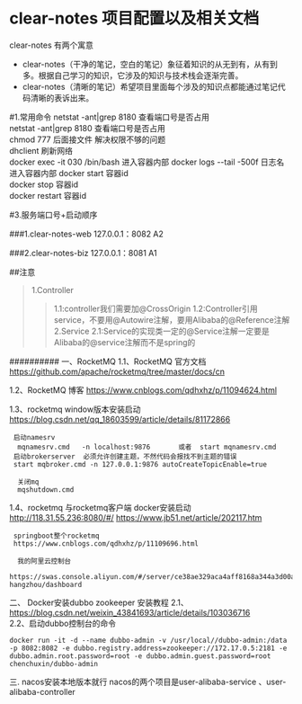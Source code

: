 # clear-notes 项目配置以及相关文档
 clear-notes 有两个寓意
 + clear-notes（干净的笔记，空白的笔记）象征着知识的从无到有，从有到多。根据自己学习的知识，它涉及的知识与技术栈会逐渐完善。
 + clear-notes（清晰的笔记）希望项目里面每个涉及的知识点都能通过笔记代码清晰的表诉出来。
 

#1.常用命令
netstat -ant|grep 8180  查看端口号是否占用  
netstat -ant|grep 8180  查看端口号是否占用  
chmod 777 后面接文件 解决权限不够的问题  
dhclient  刷新网络  
docker exec -it 030 /bin/bash  进入容器内部
docker logs --tail -500f 日志名  进入容器内部
docker start   容器id  
docker stop    容器id  
docker restart 容器id  



#3.服务端口号+启动顺序

###1.clear-notes-web     127.0.0.1：8082     A2
 >
###2.clear-notes-biz     127.0.0.1：8081     A1


   
##注意
>1.Controller
>>1.1:controller我们需要加@CrossOrigin
>>1.2:Controller引用service，不要用@Autowire注解，要用Alibaba的@Reference注解  
>2.Service
>>2.1:Service的实现类一定的@Service注解一定要是Alibaba的@service注解而不是spring的















##########
一、RocketMQ 
   1.1、RocketMQ 官方文档
   https://github.com/apache/rocketmq/tree/master/docs/cn
   
   1.2、RocketMQ  博客
   https://www.cnblogs.com/qdhxhz/p/11094624.html

   1.3、rocketmq window版本安装启动
   https://blog.csdn.net/qq_18603599/article/details/81172866
   
	 启动namesrv
	  mqnamesrv.cmd   -n localhost:9876       或者  start mqnamesrv.cmd 
	 启动brokerserver  必须允许创建主题，不然代码会报找不到主题的错误
	 start mqbroker.cmd -n 127.0.0.1:9876 autoCreateTopicEnable=true
	 
	  关闭mq
	  mqshutdown.cmd
   
   1.4、rocketmq 与rocketmq客户端    docker安装启动              http://118.31.55.236:8080/#/
     https://www.jb51.net/article/202117.htm
   


	 springboot整个rocketmq
	 https://www.cnblogs.com/qdhxhz/p/11109696.html
	 
	  我的阿里云控制台
	 https://swas.console.aliyun.com/#/server/ce38ae329aca4aff8168a344a3d00a5d/cn-hangzhou/dashboard
	 
二、 Docker安装dubbo    zookeeper 
     安装教程
     2.1、https://blog.csdn.net/weixin_43841693/article/details/103036716	 
	 2.2、启动dubbo控制台的命令
	  
    docker run -it -d --name dubbo-admin -v /usr/local//dubbo-admin:/data -p 8082:8082 -e dubbo.registry.address=zookeeper://172.17.0.5:2181 -e dubbo.admin.root.password=root -e dubbo.admin.guest.password=root chenchuxin/dubbo-admin
三. nacos安装本地版本就行
     nacos的两个项目是user-alibaba-service 、user-alibaba-controller


	 
	 
	 
